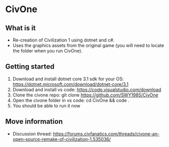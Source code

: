 # CivOne

## What is it
- Re-creation of Civilization 1 using dotnet and c#.
- Uses the graphics assets from the original game (you will need to locate the folder when you run CivOne).

## Getting started
1. Download and install dotnet core 3.1 sdk for your OS: https://dotnet.microsoft.com/download/dotnet-core/3.1
2. Download and install vs code: https://code.visualstudio.com/download
3. Clone the civone repo: git clone https://github.com/SWY1985/CivOne
4. Open the civone folder in vs code: cd CivOne && code .
5. You should be able to run it now

## Move information
- Discussion thread: https://forums.civfanatics.com/threads/civone-an-open-source-remake-of-civilization-1.535036/
